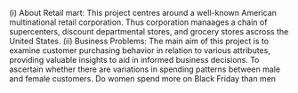 (i) About Retail mart:
This project centres around a well-known American multinational retail corporation.
Thus corporation manaages a chain of supercenters, discount departmental stores, and grocery stores ascross the United States.
(ii) Business Problems:
The main aim of this project is to examine customer purchasing behavior in relation to various attributes, providing valuable insights to aid in informed business decisions.
To ascertain whether there are variations in spending patterns between male and female customers.
Do women spend more on Black Friday than men
